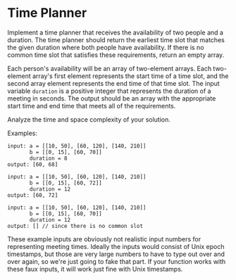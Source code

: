 # Time Planner

Implement a time planner that receives the availability of two people and a 
duration. The time planner should return the earliest time slot that matches the 
given duration where both people have availability. If there is no common time 
slot that satisfies these requirements, return an empty array.

Each person's availability will be an array of two-element arrays. Each 
two-element array's first element represents the start time of a time slot, and 
the second array element represents the end time of that time slot. The input 
variable `duration` is a positive integer that represents the duration of a 
meeting in seconds. The output should be an array with the appropriate start 
time and end time that meets all of the requirements.

Analyze the time and space complexity of your solution.

Examples:

```
input: a = [[10, 50], [60, 120], [140, 210]]       
       b = [[0, 15], [60, 70]]         
       duration = 8 
output: [60, 68]

input: a = [[10, 50], [60, 120], [140, 210]]
       b = [[0, 15], [60, 72]]
       duration = 12
output: [60, 72]

input: a = [[10, 50], [60, 120], [140, 210]]         
       b = [[0, 15], [60, 70]]         
       duration = 12 
output: [] // since there is no common slot
```

These example inputs are obviously not realistic input numbers for representing 
meeting times. Ideally the inputs would consist of Unix epoch timestamps, but 
those are very large numbers to have to type out over and over again, so we're 
just going to fake that part. If your function works with these faux inputs, it 
will work just fine with Unix timestamps. 
